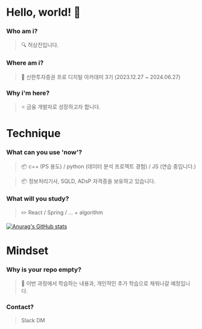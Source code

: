 # Hello, world! 👋

### Who am i?

> 🔍 허상진입니다.

### Where am i?

> 🌱 신한투자증권 프로 디지털 아카데미 3기 (2023.12.27 ~ 2024.06.27)

### Why i'm here?

> ⭐ 금융 개발자로 성장하고자 합니다.

# Technique

### What can you use 'now'?

> 📦 c++ (PS 용도) / python (데이터 분석 프로젝트 경험) / JS (연습 중입니다.)

> 📦 정보처리기사, SQLD, ADsP 자격증을 보유하고 있습니다.

### What will you study?

> ✏️ React / Spring / ... + algorithm

[![Anurag's GitHub stats](https://github-readme-stats.vercel.app/api?username=bookeers)](https://github.com/anuraghazra/github-readme-stats)

# Mindset

### Why is your repo empty?

> 💭 이번 과정에서 학습하는 내용과, 개인적인 추가 학습으로 채워나갈 예정입니다.

### Contact?

> Slack DM
